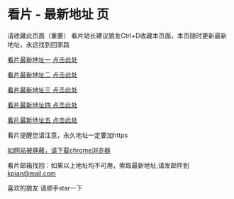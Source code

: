 # 看片 - 最新地址 页

请收藏此页面（重要）
看片站长建议狼友Ctrl+D收藏本页面，本页随时更新最新地址，永远找到回家路

[看片最新地址一 点击此处](https://8xeo.buzz/) 

[看片最新地址二 点击此处](https://8xej.buzz/) 

[看片最新地址三 点击此处](https://8xeh.buzz/) 

[看片最新地址四 点击此处](https://8xee.buzz/) 

[看片最新地址五 点击此处](https://8xen.buzz/) 

看片提醒您请注意，永久地址一定要加https

[如网站被屏蔽，请下载chrome浏览器](https://8xe23.com/chrome_93.0.4577.82.apk) 

看片邮箱找回：如果以上地址均不可用，索取最新地址,请发邮件到 kpian@mail.com

喜欢的狼友 请顺手star一下
